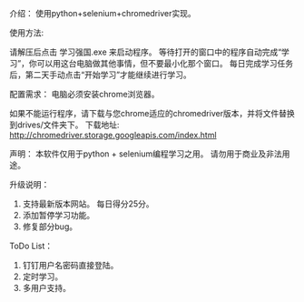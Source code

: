 介绍：
使用python+selenium+chromedriver实现。

使用方法:

请解压后点击 学习强国.exe 来启动程序。
等待打开的窗口中的程序自动完成“学习”，你可以用这台电脑做其他事情，但不要最小化那个窗口。
每日完成学习任务后，第二天手动点击“开始学习”才能继续进行学习。

配置需求：
电脑必须安装chrome浏览器。 

如果不能运行程序，请下载与您chrome适应的chromedriver版本，并将文件替换到drives/文件夹下。
下载地址:
http://chromedriver.storage.googleapis.com/index.html

声明：
本软件仅用于python + selenium编程学习之用。
请勿用于商业及非法用途。

升级说明：
1. 支持最新版本网站。 每日得分25分。
2. 添加暂停学习功能。
3. 修复部分bug。

ToDo List：
1. 钉钉用户名密码直接登陆。
2. 定时学习。
3. 多用户支持。
